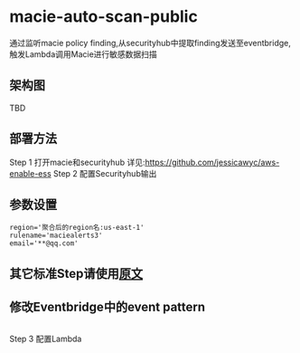 # macie-auto-scan-public
通过监听macie policy finding,从securityhub中提取finding发送至eventbridge,触发Lambda调用Macie进行敏感数据扫描
## 架构图
TBD
## 部署方法
Step 1 打开macie和securityhub
详见:https://github.com/jessicawyc/aws-enable-ess
Step 2 配置Securityhub输出

## 参数设置
```
region='聚合后的region名:us-east-1'
rulename='maciealerts3'
email='**@qq.com'
```
## 其它标准Step请使用[原文](https://github.com/jessicawyc/securityhub-alert/blob/main/README.md#2%E8%87%AA%E5%8A%A8%E5%8F%91%E9%80%81%E5%91%8A%E8%AD%A6%E6%A8%A1%E5%BC%8F)


## 修改Eventbridge中的event pattern
```

```

Step 3 配置Lambda
